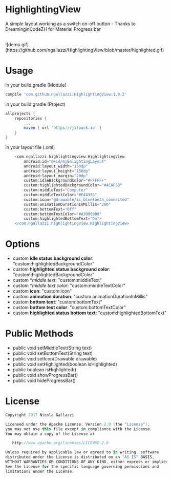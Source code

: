 # HighlightingView
A simple layout working as a switch on-off button - Thanks to DreaminginCodeZH for Material Progress bar

<br>
![demo gif](https://github.com/ngallazzi/HighlightingView/blob/master/highlighted.gif)
<br>

# Usage

in your build.gradle (Module)
```groovy
compile 'com.github.ngallazzi:HighlightingView:1.0.2'
```

in your build.gradle (Project)
```groovy
allprojects {
	repositories {
		...
		maven { url 'https://jitpack.io' }
	}
}
```
in your layout file (.xml)
```groovy
	<com.ngallazzi.highlightingview.HighlightingView
		android:id="@+id/myEnlightingLayout"
		android:layout_width="150dp"
		android:layout_height="150dp"
		android:layout_margin="20dp"
		custom:idleBackgroundColor="#FFFFFF"
		custom:highlightedBackgroundColor="#4CAF50"
		custom:middleText="Computer"
		custom:middleTextColor="#F44336"
		custom:icon="@drawable/ic_bluetooth_connected"
		custom:animationDurationInMillis="200"
		custom:bottomText="Off"
		custom:bottomTextColor="#A3000000"
		custom:highlightedBottomText="On">
	</com.ngallazzi.highlightingview.HighlightingView>
```
# Options

 - custom **idle status background color**: "custom:highlightedBackgroundColor"
 - custom **highlighted status background color**: "custom:highlightedBackgroundColor"
 - custom **middle text*: "custom:middleText"
 - custom **middle text color*: "custom:middleTextColor"
 - custom **icon**: "custom:icon"
 - custom **animation duration**: "custom:animationDurationInMillis"
 - custom **bottom text**: "custom:bottomText"
 - custom **bottom text color**: "custom:bottomTextColor"
 - custom **highlighted status bottom text**: "custom:highlightedBottomText"
 
# Public Methods

 - public void setMiddleText(String text)
 - public void setBottomText(String text)
 - public void setIcon(Drawable drawable)
 - public void setHighlighted(boolean isHighlighted)
 - public boolean isHighlighted()
 - public void showProgressBar()
 - public void hideProgressBar()
 
 # License
```groovy 
Copyright 2017 Nicola Gallazzi

Licensed under the Apache License, Version 2.0 (the "License");
you may not use this file except in compliance with the License.
You may obtain a copy of the License at

   http://www.apache.org/licenses/LICENSE-2.0

Unless required by applicable law or agreed to in writing, software
distributed under the License is distributed on an "AS IS" BASIS,
WITHOUT WARRANTIES OR CONDITIONS OF ANY KIND, either express or implied.
See the License for the specific language governing permissions and
limitations under the License.
```
